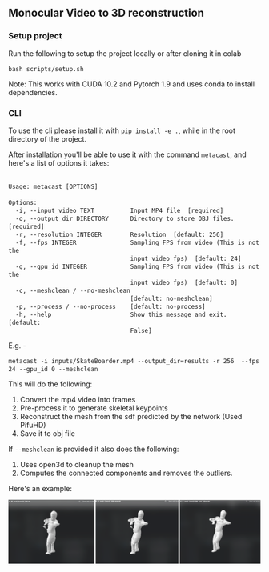 ## Monocular Video to 3D reconstruction

### Setup project

Run the following to setup the project locally or after cloning it in colab

```shell
bash scripts/setup.sh
```

Note: This works with CUDA 10.2 and Pytorch 1.9 and uses conda to install dependencies. 

### CLI

To use the cli please install it with `pip install -e .`, while in the root directory of the project.

After installation you'll be able to use it with the command `metacast`, and here's a list of options it takes: 

```shell

Usage: metacast [OPTIONS]

Options:
  -i, --input_video TEXT          Input MP4 file  [required]
  -o, --output_dir DIRECTORY      Directory to store OBJ files.  [required]
  -r, --resolution INTEGER        Resolution  [default: 256]
  -f, --fps INTEGER               Sampling FPS from video (This is not the
                                  input video fps)  [default: 24]
  -g, --gpu_id INTEGER            Sampling FPS from video (This is not the
                                  input video fps)  [default: 0]
  -c, --meshclean / --no-meshclean
                                  [default: no-meshclean]
  -p, --process / --no-process    [default: no-process]
  -h, --help                      Show this message and exit.  [default:
                                  False]
```

E.g. - 

```shell
metacast -i inputs/SkateBoarder.mp4 --output_dir=results -r 256  --fps 24 --gpu_id 0 --meshclean
```

This will do the following:

1. Convert the mp4 video into frames
2. Pre-process it to generate skeletal keypoints
3. Reconstruct the mesh from the sdf predicted by the network (Used PifuHD)
4. Save it to obj file

If `--meshclean` is provided it also does the following:

1. Uses open3d to cleanup the mesh
2. Computes the connected components and removes the outliers.

Here's an example:

![Refine](images/refine.png)



